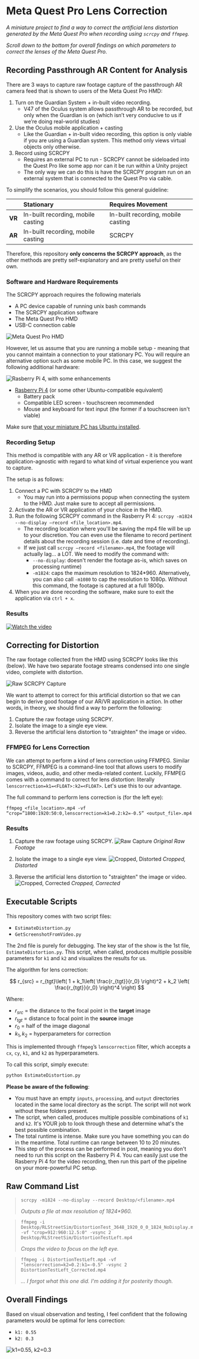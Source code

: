 # Meta Quest Pro Lens Correction

_A miniature project to find a way to correct the artificial lens distortion generated by the Meta Quest Pro when recording using `scrcpy` and `ffmpeg`._

_Scroll down to the bottom for overall findings on which parameters to correct the lenses of the Meta Quest Pro._

## Recording Passthrough AR Content for Analysis

There are 3 ways to capture raw footage capture of the passthrough AR camera feed that is shown to users of the Meta Quest Pro HMD:

1. Turn on the Guardian System + in-built video recording.
    * V47 of the Oculus system allows passthrough AR to be recorded, but only when the Guardian is on (which isn’t very conducive to us if we’re doing real-world studies)
2. Use the Oculus mobile application + casting
    * Like the Guardian + in-built video recording, this option is only viable if you are using a Guardian system. This method only views virtual objects only otherwise.
3. Record using SCRCPY
    * Requires an external PC to run - SCRCPY cannot be sideloaded into the Quest Pro like some app nor can it be run within a Unity project
    * The only way we can do this is have the SCRCPY program run on an external system that is connected to the Quest Pro via cable.

To simplify the scenarios, you should follow this general guideline:

||**Stationary**|**Requires Movement**|
|:--|:--|:--|
|**VR**|In-built recording, mobile casting|In-built recording, mobile casting|
|**AR**|In-built recording, mobile casting|SCRCPY|

Therefore, this repository **only concerns the SCRCPY approach**, as the other methods are pretty self-explanatory and are pretty useful on their own.

### Software and Hardware Requirements

The SCRCPY approach requires the following materials

* A PC device capable of running unix bash commands
* The SCRCPY application software
* The Meta Quest Pro HMD
* USB-C connection cable

![Meta Quest Pro HMD](./README/quest_pro_hmd.jpg)

However, let us assume that you are running a mobile setup - meaning that you cannot maintain a connection to your stationary PC. You will require an alternative option such as some mobile PC. In this case, we suggest the following additional hardware:

![Rasberry Pi 4, with some enhancements](./README/rasberry_pi.jpg)

* [Rasberry Pi 4](https://www.raspberrypi.com/products/raspberry-pi-4-model-b/) (or some other Ubuntu-compatible equivalent)
    * Battery pack
    * Compatible LED screen - touchscreen recommended
    * Mouse and keyboard for text input (the former if a touchscreen isn't viable)

Make sure [that your miniature PC has Ubuntu installed](https://ubuntu.com/tutorials/how-to-install-ubuntu-desktop-on-raspberry-pi-4#1-overview).

### Recording Setup

This method is compatible with any AR or VR application - it is therefore application-agnostic with regard to what kind of virtual experience you want to capture.

The setup is as follows:

1. Connect a PC with SCRCPY to the HMD
    * You may run into a permissions popup when connecting the system to the HMD. Just make sure to accept all permissions.
2. Activate the AR or VR application of your choice in the HMD.
3. Run the following SCRCPY command in the Rasberry Pi 4: `scrcpy -m1824 --no-display –record <file_location>.mp4`.
    * The recording location where you'll be saving the mp4 file will be up to your discretion. You can even use the filename to record pertinent details about the recording session (i.e. date and time of recording).
    - If we just call `scrcpy –record <filename>.mp4`, the footage will actually lag… a LOT. We need to modify the command with:
        - `--no-display`: doesn't render the footage as-is, which saves on processing runtime) 
        - `-m1824`: caps the maximum resolution to 1824*960. Alternatively, you can also call `-m1080` to cap the resolution to 1080p. Without this command, the footage is captured at a full 1800p.
4. When you are done recording the software, make sure to exit the application via `ctrl + x`.

### Results

[![Watch the video](./README/captured_footage.png)](https://youtu.be/zhfMPfGJFuc)

## Correcting for Distortion

The raw footage collected from the HMD using SCRCPY looks like this (below). We have two separate footage streams condensed into one single video, complete with distortion.

![Raw SCRCPY Capture](./README/raw_scrcpy_capture.png)

We want to attempt to correct for this artificial distortion so that we can begin to derive good footage of our AR/VR application in action. In other words, in theory, we should find a way to perform the following:

1. Capture the raw footage using SCRCPY.
2. Isolate the image to a single eye view.
3. Reverse the artificial lens distortion to "straighten" the image or video.

### FFMPEG for Lens Correction

We can attempt to perform a kind of lens correction using FFMPEG. Similar to SCRCPY, FFMPEG is a command-line tool that allows users to modify images, videos, audio, and other media-related content. Luckily, FFMPEG comes with a command to correct for lens distortion: literally `lenscorrection=k1=<FLOAT>:k2=<FLOAT>`. Let's use this to our advantage.

The full command to perform lens correction is (for the left eye):

````
ffmpeg <file_location>.mp4 -vf “crop=”1800:1920:50:0,lenscorrection=k1=0.2:k2=-0.5” <output_file>.mp4
````

### Results

1. Capture the raw footage using SCRCPY.
![Raw Capture](./README/results_1.png)
_Original Raw Footage_

2. Isolate the image to a single eye view.
![Cropped, Distorted](./README/results_2.png)
_Cropped, Distorted_

3. Reverse the artificial lens distortion to "straighten" the image or video.
![Cropped, Corrected](./README/results_3.png)
_Cropped, Corrected_


## Executable Scripts

This repository comes with two script files:

* `EstimateDistortion.py`
* `GetScreenshotFromVideo.py`

The 2nd file is purely for debugging. The key star of the show is the 1st file, `EstimateDistortion.py`. This script, when called, produces multiple possible parameters for `k1` and `k2` and visualizes the results for us.

The algorithm for lens correction:

$$
r_{src} = r_{tgt}\left( 1 + k_1\left( \frac{r_{tgt}}{r_0} \right)^2 + k_2 \left( \frac{r_{tgt}}{r_0} \right)^4 \right)
$$

Where:

* $r_{src}$ = the distance to the focal point in the **target** image
* $r_{tgt}$ = distance to focal point in the **source** image
* $r_0$ = half of the image diagonal
* $k_1, k_2$ = hyperparameters for correction

This is implemented through `ffmpeg`’s `lenscorrection` filter, which accepts a `cx`, `cy`, `k1`, and `k2` as hyperparameters.

To call this script, simply execute:

````bash
python EstimateDistortion.py
````

**Please be aware of the following**:

* You must have an empty `inputs`, `processing`, and `output` directories located in the same local directory as the script. The script will not work without these folders present.
* The script, when called, produces multiple possible combinations of `k1` and `k2`. It's YOUR job to look through these and determine what's the best possible combination.
* The total runtime is intense. Make sure you have something you can do in the meantime. Total runtime can range between 10 to 20 minutes.
* This step of the process can be performed in post, meaning you don't need to run this script on the Rasberry Pi 4. You can easily just use the Rasberry Pi 4 for the video recording, then run this part of the pipeline on your more-powerful PC setup.

##  Raw Command List

>````
>scrcpy -m1824 --no-display --record Desktop/<filename>.mp4
>````
>_Outputs a file at max resolution of 1824*960._

>````
>ffmpeg -i Desktop/RLStreetSim/DistortionTest_3648_1920_0_0_1824_NoDisplay.mp4 -vf "crop=912:960:12.5:0" -vsync 2 Desktop/RLStreetSim/DistortionTestLeft.mp4
>````
>_Crops the video to focus on the left eye._

>````
>ffmpeg -i DistortionTestLeft.mp4 -vf "lenscorrection=k2=0.2:k1=-0.5" -vsync 2 DistortionTestLeft_Corrected.mp4
>````
>_... I forgot what this one did. I'm adding it for posterity though._

## Overall Findings

Based on visual observation and testing, I feel confident that the following parameters would be optimal for lens correction:

* `k1: 0.55`
* `k2: 0.3`

![k1=0.55, k2=0.3](./README/0.3_-0.55.png)
